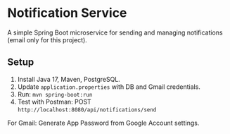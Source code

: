  # Notification Service

A simple Spring Boot microservice for sending and managing notifications (email only for this project).

## Setup
1. Install Java 17, Maven, PostgreSQL.
2. Update `application.properties` with DB and Gmail credentials.
3. Run: `mvn spring-boot:run`
4. Test with Postman: POST `http://localhost:8080/api/notifications/send`

For Gmail: Generate App Password from Google Account settings.